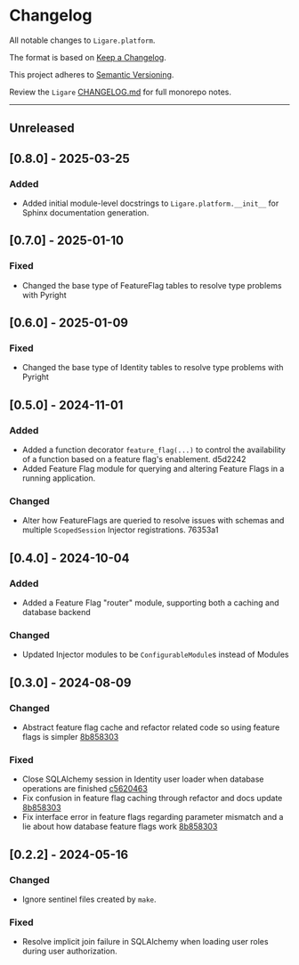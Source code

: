 # Changelog

All notable changes to `Ligare.platform`.

The format is based on [Keep a Changelog](https://keepachangelog.com/en/1.1.0/).

This project adheres to [Semantic Versioning](https://semver.org/spec/v2.0.0.html).

Review the `Ligare` [CHANGELOG.md](https://github.com/uclahs-cds/Ligare/blob/main/CHANGELOG.md) for full monorepo notes.


---
## Unreleased

## [0.8.0] - 2025-03-25
### Added
- Added initial module-level docstrings to `Ligare.platform.__init__` for Sphinx documentation generation.

## [0.7.0] - 2025-01-10
### Fixed
* Changed the base type of FeatureFlag tables to resolve type problems with Pyright

## [0.6.0] - 2025-01-09
### Fixed
* Changed the base type of Identity tables to resolve type problems with Pyright

## [0.5.0] - 2024-11-01
### Added
- Added a function decorator `feature_flag(...)` to control the availability of a function based on a feature flag's enablement. d5d2242
- Added Feature Flag module for querying and altering Feature Flags in a running application.

### Changed
- Alter how FeatureFlags are queried to resolve issues with schemas and multiple `ScopedSession` Injector registrations. 76353a1

## [0.4.0] - 2024-10-04
### Added
* Added a Feature Flag "router" module, supporting both a caching and database backend

### Changed
* Updated Injector modules to be `ConfigurableModule`s instead of Modules

## [0.3.0] - 2024-08-09
### Changed
* Abstract feature flag cache and refactor related code so using feature flags is simpler [8b858303](https://github.com/uclahs-cds/Ligare/commit/8b858303d821354040c099f2bd7f29c23ca4735c)

### Fixed
* Close SQLAlchemy session in Identity user loader when database operations are finished [c5620463](https://github.com/uclahs-cds/Ligare/commit/c5620463abbd9931993761cc9ad2e9630d4daedd)
* Fix confusion in feature flag caching through refactor and docs update [8b858303](https://github.com/uclahs-cds/Ligare/commit/8b858303d821354040c099f2bd7f29c23ca4735c)
* Fix interface error in feature flags regarding parameter mismatch and a lie about how database feature flags work [8b858303](https://github.com/uclahs-cds/Ligare/commit/8b858303d821354040c099f2bd7f29c23ca4735c)

## [0.2.2] - 2024-05-16
### Changed
- Ignore sentinel files created by `make`.

### Fixed
- Resolve implicit join failure in SQLAlchemy when loading user roles during user authorization.
